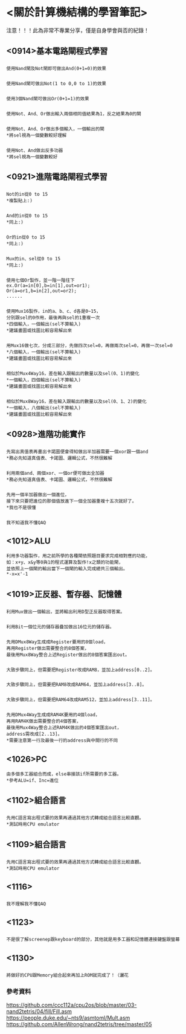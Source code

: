 # <關於計算機結構的學習筆記>
注意！！！此為非常不專業分享，僅是自身學會與否的紀錄！

## **<0914>基本電路閘程式學習**

### <And>
    使用Nand閘及Not閘即可做出And(0+1=0)的效果
    
### <Not>
    使用Nand閘可做出Not(1 to 0,0 to 1)的效果
    
### <Or>
    使用3個Nand閘可做出Or(0+1=1)的效果
### <Xor>
    使用Not、And、Or做出輸入兩個相同值結果為1，反之結果為0的閘
### <Mux>
    使用Not、And、Or做出多個輸入，一個輸出的閘
    *將sel視為一個變數較好理解
### <DMux>
    使用Not、And做出反多功器
    *將sel視為一個變數較好
## **<0921>進階電路閘程式學習**
### <Not16>
    Not的in從0 to 15
    *複製貼上:)
### <And16>
    And的in從0 to 15
    *同上:)
### <Or16>
    Or的in從0 to 15
    *同上:)
### <Mux16>
    Mux的in、sel從0 to 15
    *同上:)
### <Or8Way>
    使用七個Or製作，並一階一階往下
    ex.Or(a=in[0],b=in[1],out=or1);
    Or(a=or1,b=in[2],out=or2);
    ......
### <Mux4Way16>
    使用Mux16製作，in的a、b、c、d各是0~15，
    分別跟sel的0作用，最後再與sel的1重複一次
    *四個輸入，一個輸出(sel不算輸入)
    *建議畫圖或找圖比較容易解出來
### <Mux8Way16>
    用Mux16做七次，分成三部分，先做四次sel=0，再做兩次sel=0，再做一次sel=0
    *八個輸入，一個輸出(sel不算輸入)
    *建議畫圖或找圖比較容易解出來
### <DMux4Way>
    相似於Mux4Way16，差在輸入跟輸出的數量以及sel(0、1)的變化
    *一個輸入，四個輸出(sel不算輸入)
    *建議畫圖或找圖比較容易解出來
### <DMux8Way>
    相似於Mux8Way16，差在輸入跟輸出的數量以及sel(0、1、2)的變化
    *一個輸入，八個輸出(sel不算輸入)
    *建議畫圖或找圖比較容易解出來
## **<0928>進階功能實作**
### <HalfAdder>
    先寫出真值表再畫出卡諾圖便會得知做出半加器需要一個xor跟一個and
    *務必先知道真值表、卡諾圖、邏輯公式，不然很難解
### <FullAdder>
    利用兩個and、兩個xor、一個or便可做出全加器
    *務必先知道真值表、卡諾圖、邏輯公式，不然很難解
### <Add16>
    先用一個半加器做出一個進位，
    接下來只要把進位的那個值放進下一個全加器重複十五次就好了。
    *我也不是很懂
### <Inc16>
    我不知道我不懂QAQ
## **<1012>ALU**
    利用多功器製作，用之前所學的各種閘依照題目要求完成相對應的功能，
    如：x+y、x&y等0與1的程式運算及製作!x之類的功能閘，
    並依照上一個閘的輸出當下一個閘的輸入完成總共三個輸出。
    *-x=x'-1
## **<1019>正反器、暫存器、記憶體**
### <Bit>
    利用Mux做出一個輸出，並將輸出利用D型正反器取得答案。
### <Register>
    利用Bit一個位元的儲存器疊加做出16位元的儲存器。
### <RAM8>
    先用DMux8Way生成成Register要用的8個load，
    再用Register做出需要整合的8個答案，
    最後用Mux8Way整合上述Register做出的8個答案匯出out。
### <RAM64>
    大致步驟同上，但需要把Register改成RAM8，並加上address[0..2]。
### <RAM512>
    大致步驟同上，但需要把RAM8改成RAM64，並加上address[3..8]。
### <RAM4K>
    大致步驟同上，但需要把RAM64改成RAM512，並加上address[3..11]。
### <RAM16K>
    先用DMux4Way生成成RAM4K要用的4個load，
    再用RAM4K做出需要整合的4個答案，
    最後用Mux4Way整合上述RAM4K做出的4個答案匯出out，
    address需改成[2..13]。
    *需要注意第一行及最後一行的address與中間行的不同
## **<1026>PC**
    由多個多工器組合而成，else串接該if所需要的多工器。
    *參考ALU=if、Inc=進位
## **<1102>組合語言**
### <Mult> 
    先用C語言寫出程式要的效果再通過其他方式轉成組合語言比較直觀。
    *測試時用CPU emulator
## **<1109>組合語言**
### <Fill>
    先用C語言寫出程式要的效果再通過其他方式轉成組合語言比較直觀。
    *測試時用CPU emulator
## **<1116>**
### <CPU>
    我不理解我不懂QAQ
## **<1123>**
### <Memory>
    不是很了解screenep跟keyboard的部分，其他就是用多工器和記憶體連接鍵盤跟螢幕
## **<1130>**
### <Computer>
    將做好的CPU跟Memory組合起來再加上ROM就完成了！（灑花
### **參考資料**
https://github.com/ccc112a/cpu2os/blob/master/03-nand2tetris/04/fill/Fill.asm
https://people.duke.edu/~nts9/asmtoml/Mult.asm
https://github.com/AllenWrong/nand2tetris/tree/master/05
